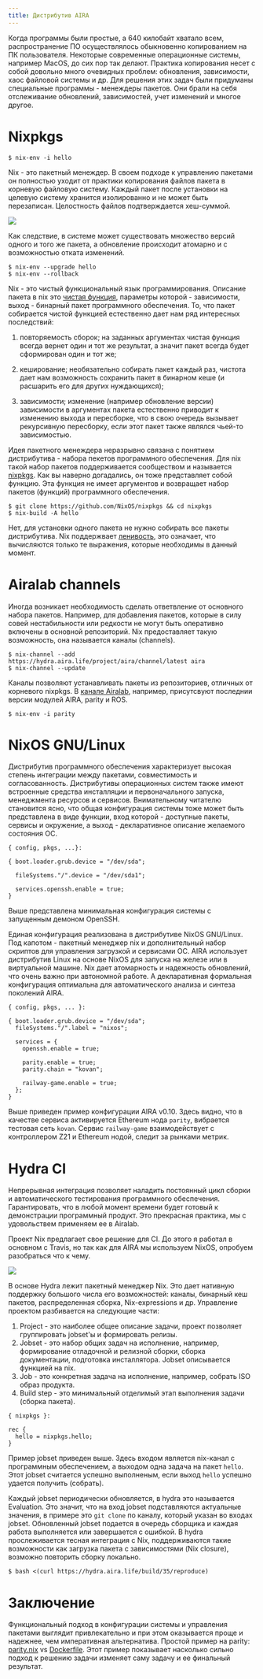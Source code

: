 ```yaml
---
title: Дистрибутив AIRA 
---
```


Когда программы были простые, а 640 килобайт хватало всем, распространение ПО осуществлялось обыкновенно копированием на ПК пользователя. Некоторые современные операционные системы, например MacOS, до сих пор так делают. Практика копирования несет с собой довольно много очевидных проблем: обновления, зависимости, хаос файловой системы и др. Для решения этих задач были придуманы специальные программы - менеждеры пакетов. Они брали на себя отслеживание обновлений, зависимостей, учет изменений и многое другое.

Nixpkgs
=======

```
$ nix-env -i hello 
```

Nix - это пакетный менеждер. В своем подходе к управлению пакетами он полностью уходит от практики копирования файлов пакета в корневую файловую систему. Каждый пакет после установки на целевую систему хранится изолированно и не может быть перезаписан. Целостность файлов подтверждается хеш-суммой.

![](/images/nix-user-environments.png)

Как следствие, в системе может существовать множество версий одного и того же пакета, а обновление происходит атомарно и с возможностью отката изменений.

```
$ nix-env --upgrade hello 
$ nix-env --rollback
```

Nix - это чистый функциональный язык программирования. Описание пакета в nix это [чистая функция](https://github.com/MostlyAdequate/mostly-adequate-guide-ru/blob/master/ch3-ru.md), параметры которой - зависимости, выход - бинарный пакет программного обеспечения. То, что пакет собирается чистой функцией естественно дает нам ряд интересных последствий:

1. повторяемость сборок;
   на заданных аргументах чистая функция всегда вернет один и тот же результат, а значит пакет всегда будет сформирован один и тот же;

2. кеширование;
   необязательно собирать пакет каждый раз, чистота дает нам возможность сохранить пакет в бинарном кеше (и расшарить его для других нуждающихся);

3. зависимости;
   изменение (например обновление версии) зависимости в аргументах пакета естественно приводит к изменению выхода и пересборке, что в свою очередь вызывает рекурсивную пересборку, если этот пакет также являлся чьей-то зависимостью.

Идея пакетного менеждера неразрывно связана с понятием дистрибутива - набора пекетов программного обеспечения. Для nix такой набор пакетов поддерживается сообществом и называется [nixpkgs](https://github.com/NixOS/nixpkgs). Как вы наверно догадались, он тоже представляет собой функцию. Эта функция не имеет аргументов и возвращает набор пакетов (функций) программного обеспечения. 

```
$ git clone https://github.com/NixOS/nixpkgs && cd nixpkgs
$ nix-build -A hello
```

Нет, для установки одного пакета не нужно собирать все пакеты дистрибутива. Nix поддержвает [ленивость](https://ru.wikibooks.org/wiki/%D0%AF%D0%B7%D1%8B%D0%BA_Haskell:_%D0%9E_%D0%BF%D0%BE%D0%BB%D1%8C%D0%B7%D0%B5_%D0%B8_%D0%B2%D1%80%D0%B5%D0%B4%D0%B5_%D0%BB%D0%B5%D0%BD%D0%B8), это означает, что вычисляются только те выражения, которые необходимы в данный момент.

Airalab channels
================

Иногда возникает необходимость сделать ответвление от основного набора пакетов. Например, для добавления пакетов, которые в силу совей нестабильности или редкости не могут быть оперативно включены в основной репозиторий. Nix предоставляет такую возможность, она называется каналы (channels).

```
$ nix-channel --add https://hydra.aira.life/project/aira/channel/latest aira
$ nix-channel --update
```

Каналы позволяют устанавливать пакеты из репозиториев, отличных от корневого nixpkgs. В [канале Airalab](https://github.com/airalab/airalab-channels), например, присутсвуют последнии версии модулей AIRA, parity и ROS.

```
$ nix-env -i parity
```

NixOS GNU/Linux
===============

Дистрибутив программного обеспечения характеризует высокая степень интеграции между пакетами, совместимость и согласованность. Дистрибутивы операционных систем также имеют встроенные средства инсталляции и первоначального запуска, менеджмента ресурсов и сервисов. Внимательному читателю становится ясно, что общая конфигурация системы тоже может быть представлена в виде функции, вход которой - доступные пакеты, сервисы и окружение, а выход - декларативное описание желаемого состояния ОС.


```
{ config, pkgs, ...}:

{ boot.loader.grub.device = "/dev/sda";

  fileSystems."/".device = "/dev/sda1";

  services.openssh.enable = true;
}
```

Выше представлена минимальная конфигурация системы с запущенным демоном OpenSSH.

Единая конфигурация реализована в дистрибутиве NixOS GNU/Linux. Под капотом - пакетный менеджер nix и дополнительный набор скриптов для управления загрузкой и сервисами ОС. AIRA использует дистрибутив Linux на основе NixOS для запуска на железе или в виртуальной машине. Nix дает атомарность и надежность обновлений, что очень важно при автономной работе. А декларативная формальная конфигурация оптимальна для автоматического анализа и синтеза поколений AIRA.

```
{ config, pkgs, ... }:       

{ boot.loader.grub.device = "/dev/sda";     
  fileSystems."/".label = "nixos";

  services = {
    openssh.enable = true;

    parity.enable = true;
    parity.chain = "kovan";

    railway-game.enable = true;
  };
}
```

Выше приведен пример конфигурации AIRA v0.10. Здесь видно, что в качестве сервиса активируется Ethereum нода `parity`, вибрается тестовая сеть `kovan`. Сервис `railway-game` взаимодействует с контроллером Z21 и Ethereum нодой, следит за рынками метрик.

Hydra CI
========

Непрерывная интеграция позволяет наладить постоянный цикл сборки и автоматического тестирования программного обеспечения. Гарантировать, что в любой момент времени будет готовый к демонстрации программный продукт. Это прекрасная практика, мы с удовольствем применяем ее в Airalab.

Проект Nix предлагает свое решение для CI. До этого я работал в основном с Travis, но так как для AIRA мы используем NixOS, опробуем разобраться что к чему.

![](/images/hydra-continuous-integration.png)

В основе Hydra лежит пакетный менеджер Nix. Это дает нативную поддержку большого числа его возможностей: каналы, бинарный кеш пакетов, распределенная сборка, Nix-expressions и др. Управление проектом разбивается на следующие части:

1. Project - это наиболее общее описание задачи, проект позволяет группировать jobset'ы и формировать релизы. 
2. Jobset - это набор общих задач на исполнение, например, формирование отладочной и релизной сборки, сборка документации, подготовка инсталлятора. Jobset описывается функцией на nix.
3. Job - это конкретная задача на исполнение, например, собрать ISO образ продукта.
4. Build step - это минимальный отделимый этап выполнения задачи (сборка пакета).

```
{ nixpkgs }:

rec {
  hello = nixpkgs.hello;
}
```

Пример jobset приведен выше. Здесь входом является nix-канал с программным обеспечением, а выходом одна задача на пакет `hello`. Этот jobset считается успешно выполненым, если выход `hello` успешно удается получить (собрать).

Каждый jobset периодически обновляется, в hydra это называется Evaluation. Это значит, что на вход jobset подставляются актуальные значения, в примере это `git clone` по каналу, который указан во входах jobset. Обновленный jobset подается в очередь сборщика и каждая работа выполняется или завершается с ошибкой. В hydra прослеживается тесная интеграция с Nix, поддерживаются такие возможности как загрузка пакета с зависимостями (Nix closure), возможно повторить сборку локально.

```
$ bash <(curl https://hydra.aira.life/build/35/reproduce)
```

Заключение
==========

Функциональный подход в конфигурации системы и управления пакетами выглядит привлекательно и при этом оказывается проще и надежнее, чем императивная альтернатива. Простой пример на parity: [parity.nix](https://raw.githubusercontent.com/airalab/airalab-channels/nixos-17.09/pkgs/applications/altcoins/parity/default.nix) vs [Dockerfile](https://raw.githubusercontent.com/paritytech/parity/master/docker/hub/Dockerfile). Этот пример показывает насколько сильно подход к решению задачи изменяет саму задачу и ее финальный результат.
